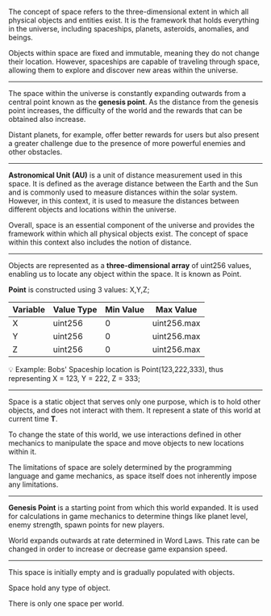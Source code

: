 The concept of space refers to the three-dimensional extent in which all physical objects and entities exist. It is the framework that holds everything in the universe, including spaceships, planets, asteroids, anomalies, and beings.

Objects within space are fixed and immutable, meaning they do not change their location. However, spaceships are capable of traveling through space, allowing them to explore and discover new areas within the universe.

---

The space within the universe is constantly expanding outwards from a central point known as the **genesis point**. As the distance from the genesis point increases, the difficulty of the world and the rewards that can be obtained also increase. 

Distant planets, for example, offer better rewards for users but also present a greater challenge due to the presence of more powerful enemies and other obstacles.

---

**Astronomical Unit (AU)** is a unit of distance measurement used in this space. It is defined as the average distance between the Earth and the Sun and is commonly used to measure distances within the solar system. However, in this context, it is used to measure the distances between different objects and locations within the universe.

Overall, space is an essential component of the universe and provides the framework within which all physical objects exist. The concept of space within this context also includes the notion of distance.

---

Objects are represented as a **three-dimensional array** of uint256 values, enabling us to locate any object within the space. It is known as Point.

**Point** is constructed using 3 values: X,Y,Z;

| Variable | Value Type | Min Value | Max Value |
| --- | --- | --- | --- |
| X | uint256 | 0 | uint256.max |
| Y | uint256 | 0 | uint256.max |
| Z | uint256 | 0 | uint256.max |

<aside>
💡 Example: Bobs' Spaceship location is Point(123,222,333), thus representing X = 123, Y = 222, Z = 333;

</aside>

---

Space is a static object that serves only one purpose, which is to hold other objects, and does not interact with them. It represent a state of this world at current time **T**.

To change the state of this world, we use interactions defined in other mechanics to manipulate the space and move objects to new locations within it.

The limitations of space are solely determined by the programming language and game mechanics, as space itself does not inherently impose any limitations.

---

**Genesis Point** is a starting point from which this world expanded. It is used for calculations in game mechanics to determine things like planet level, enemy strength, spawn points for new players.

World expands outwards at rate determined in Word Laws. This rate can be changed in order to increase or decrease game expansion speed.

---

This space is initially empty and is gradually populated with objects.

Space hold any type of object.

There is only one space per world.
